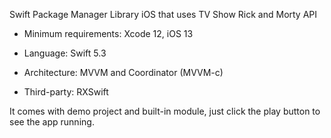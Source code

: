 
Swift Package Manager Library iOS that uses TV Show Rick and Morty API

* Minimum requirements: Xcode 12, iOS 13

* Language: Swift 5.3

* Architecture: MVVM and Coordinator (MVVM-c)

* Third-party: RXSwift

It comes with demo project and built-in module, just click the play button to see the app running.
